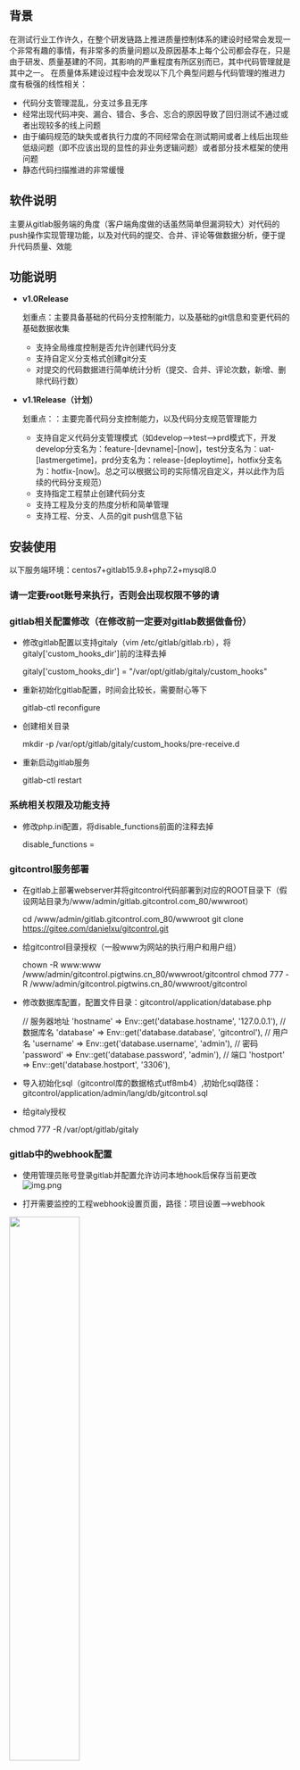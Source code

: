 ## 背景
在测试行业工作许久，在整个研发链路上推进质量控制体系的建设时经常会发现一个非常有趣的事情，有非常多的质量问题以及原因基本上每个公司都会存在，只是由于研发、质量基建的不同，其影响的严重程度有所区别而已，其中代码管理就是其中之一。
在质量体系建设过程中会发现以下几个典型问题与代码管理的推进力度有极强的线性相关：
* 代码分支管理混乱，分支过多且无序
* 经常出现代码冲突、漏合、错合、多合、忘合的原因导致了回归测试不通过或者出现较多的线上问题
* 由于编码规范的缺失或者执行力度的不同经常会在测试期间或者上线后出现些低级问题（即不应该出现的显性的非业务逻辑问题）或者部分技术框架的使用问题
* 静态代码扫描推进的非常缓慢

## 软件说明
主要从gitlab服务端的角度（客户端角度做的话虽然简单但漏洞较大）对代码的push操作实现管理功能，以及对代码的提交、合并、评论等做数据分析，便于提升代码质量、效能

## 功能说明
* **v1.0Release**


    划重点：主要具备基础的代码分支控制能力，以及基础的git信息和变更代码的基础数据收集

  * 支持全局维度控制是否允许创建代码分支
  * 支持自定义分支格式创建git分支
  * 对提交的代码数据进行简单统计分析（提交、合并、评论次数，新增、删除代码行数）


* **v1.1Release（计划）**


    划重点：：主要完善代码分支控制能力，以及代码分支规范管理能力

  * 支持自定义代码分支管理模式（如develop-->test-->prd模式下，开发develop分支名为：feature-[devname]-[now]，test分支名为：uat-[lastmergetime]，prd分支名为：release-[deploytime]，hotfix分支名为：hotfix-[now]。总之可以根据公司的实际情况自定义，并以此作为后续的代码分支规范）
  * 支持指定工程禁止创建代码分支
  * 支持工程及分支的热度分析和简单管理
  * 支持工程、分支、人员的git push信息下钻

## 安装使用
以下服务端环境：centos7+gitlab15.9.8+php7.2+mysql8.0
### 请一定要root账号来执行，否则会出现权限不够的请
### gitlab相关配置修改（**在修改前一定要对gitlab数据做备份**）
* 修改gitlab配置以支持gitaly（vim /etc/gitlab/gitlab.rb），将gitaly['custom_hooks_dir']前的注释去掉


    gitaly['custom_hooks_dir'] = "/var/opt/gitlab/gitaly/custom_hooks"
* 重新初始化gitlab配置，时间会比较长，需要耐心等下


    gitlab-ctl reconfigure
* 创建相关目录


    mkdir -p /var/opt/gitlab/gitaly/custom_hooks/pre-receive.d
* 重新启动gitlab服务


    gitlab-ctl restart
### 系统相关权限及功能支持

[//]: # (* 修改sudoers文件确保php执行shell文件成功（vim /etc/sudoers），在最后添加如下内容：（待定-----------------）)

[//]: # ()
[//]: # ()
[//]: # (      www  ALL=&#40;ALL&#41;    NOPASSWD:ALL)
*   修改php.ini配置，将disable_functions前面的注释去掉


    disable_functions = 
### gitcontrol服务部署
* 在gitlab上部署webserver并将gitcontrol代码部署到对应的ROOT目录下（假设网站目录为/www/admin/gitlab.gitcontrol.com_80/wwwroot）


    cd /www/admin/gitlab.gitcontrol.com_80/wwwroot
    git clone https://gitee.com/danielxu/gitcontrol.git
* 给gitcontrol目录授权（一般www为网站的执行用户和用户组）


    chown -R www:www /www/admin/gitcontrol.pigtwins.cn_80/wwwroot/gitcontrol
    chmod 777 -R /www/admin/gitcontrol.pigtwins.cn_80/wwwroot/gitcontrol
* 修改数据库配置，配置文件目录：gitcontrol/application/database.php


    // 服务器地址
    'hostname'        => Env::get('database.hostname', '127.0.0.1'),
    // 数据库名
    'database'        => Env::get('database.database', 'gitcontrol'),
    // 用户名
    'username'        => Env::get('database.username', 'admin'),
    // 密码
    'password'        => Env::get('database.password', 'admin'),
    // 端口
    'hostport'        => Env::get('database.hostport', '3306'),
* 导入初始化sql（gitcontrol库的数据格式utf8mb4）,初始化sql路径：gitcontrol/application/admin/lang/db/gitcontrol.sql

* 给gitaly授权


[//]: # (    chown -R www:www /var/opt/gitlab/gitaly)

[//]: # (    chown -R www:www /var/opt/gitlab/git-data)
    chmod 777 -R /var/opt/gitlab/gitaly

[//]: # (    chmod 755 -R /var/opt/gitlab/git-data)
### gitlab中的webhook配置
* 使用管理员账号登录gitlab并配置允许访问本地hook后保存当前更改
![img.png](static/outbound.png)

* 打开需要监控的工程webhook设置页面，路径：项目设置-->webhook
<img src="static/webhook_path.png" width=50% height=50%>

* url中输入git提交日志监控接口:http://[gitcontrol服务部署的服务器ip]:[port]/gitcontrol/public/api/branch/git_log
![img.png](static/webhook_url.png)

* 触发来源中勾选以下内容：推送事件（所有分支）、评论、私密评论、合并请求，并点击保存修改
<img src="static/webhook_event.png" width=50% height=30%>

这样所配置项目的远程仓库在接收到以上所选事件后就会自动处理
### 定时任务设置
* 可根据实际需要设置定时执行用户代码提交数据统计，可以通过crontab或者其他的定时任务，以天为单位（目前仅支持以天为单位）执行统计，比如每天凌晨1点统计一次：


    * 1 * * * sh /www/admin/gitcontrol.pigtwins.cn_80/wwwroot/gitcontrol/application/admin/lang/shell/getcodeinfo.sh /www/admin/gitcontrol.pigtwins.cn_80/wwwroot

这样每天凌晨1点就会自动从上次统计时间到目前的所有提交代码的新增和删除行，会按照工程、分支、提交人、提交时间统计

好了，现在可以开始代码分支控制的第一步了
## 界面截图
### 登录页面
地址：http://[gitcontrol服务器ip]:[端口]/gitcontrol/public/qeKjZyEbvx.php

用户名：admin

密　码：admin123

![img.png](static/login.png)

### Dashboard页面
![img.png](static/dashboard.png)
### git信息配置
![img.png](static/gitinfo.png)
### 通用代码分支格式配置
![img.png](static/gitbranch.png)
### 在全局禁止自定义创建分支的情况下无法创建新分支
![img.png](static/newbranch.png)
### 在全局禁止自定义创建分支的情况下与项目管理工具结合自动创建代码分支
API地址：http://[gitcontrol服务器ip]:[端口]/gitcontrol/public/api/branch/create
入参：

    {
      "project_name":"for_test/demo",//必传项，值为:[群组名]/[分支名]
      "branch_params":[//具体参数需要与后台设置的分支名变量定义一致
        {
          "version":"2023072721256000",//后台设置version参数为变量，此时会取接口所传值
          "type":"one",//后台设置type参数为常量，此时会取后台所设置值
          "username":"danielxu"//后台设置username为变量，此时会取接口所传值
        }
      ]
    }

![img.png](static/branchcreate.png)
## 问题反馈

在使用中有任何问题，请使用以下联系方式联系我们

QQ 1 群：903664781

Github: https://github.com/daniel1983cn/gitcontrol

Gitee: https://gitee.com/danielxu/gitcontrol

## 特别鸣谢

感谢以下的项目,排名不分先后

ThinkPHP：http://www.thinkphp.cn

FastAdmin：https://www.fastadmin.net/

